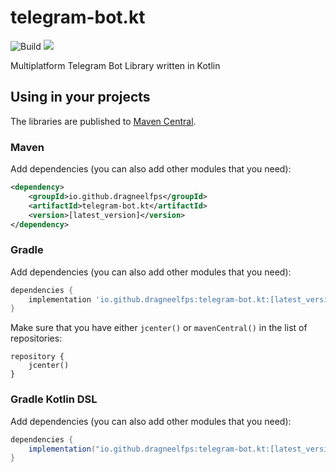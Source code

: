 # telegram-bot.kt

![Build](https://github.com/dragneelfps/telegram-bot.kt/workflows/Build/badge.svg)
[<img src="https://img.shields.io/maven-central/v/io.github.dragneelfps/telegram-bot.kt.svg?label=latest%20release"/>](https://search.maven.org/search?q=io.github.dragneelfps%20telegram-bot.kt)

Multiplatform Telegram Bot Library written in Kotlin

## Using in your projects

The libraries are published to [Maven Central](https://search.maven.org/search?q=io.github.dragneelfps%20telegram-bot.kt).

### Maven

Add dependencies (you can also add other modules that you need):

```xml
<dependency>
    <groupId>io.github.dragneelfps</groupId>
    <artifactId>telegram-bot.kt</artifactId>
    <version>[latest_version]</version>
</dependency>
```

### Gradle

Add dependencies (you can also add other modules that you need):

```groovy
dependencies {
    implementation 'io.github.dragneelfps:telegram-bot.kt:[latest_version]'
}
```

Make sure that you have either `jcenter()` or `mavenCentral()` in the list of repositories:

```
repository {
    jcenter()
}
```

### Gradle Kotlin DSL

Add dependencies (you can also add other modules that you need):

```groovy
dependencies {
    implementation("io.github.dragneelfps:telegram-bot.kt:[latest_version]")
}
```

